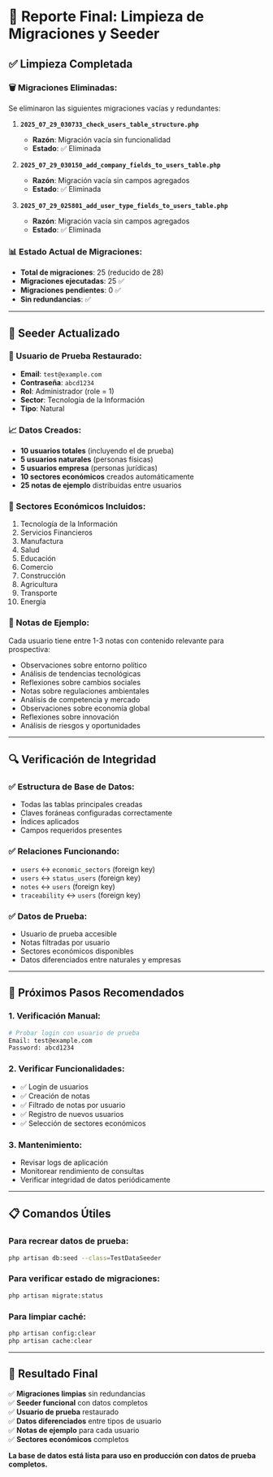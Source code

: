 # 🔧 Reporte Final: Limpieza de Migraciones y Seeder

## ✅ **Limpieza Completada**

### **🗑️ Migraciones Eliminadas:**
Se eliminaron las siguientes migraciones vacías y redundantes:

1. **`2025_07_29_030733_check_users_table_structure.php`**
   - **Razón**: Migración vacía sin funcionalidad
   - **Estado**: ✅ Eliminada

2. **`2025_07_29_030150_add_company_fields_to_users_table.php`**
   - **Razón**: Migración vacía sin campos agregados
   - **Estado**: ✅ Eliminada

3. **`2025_07_29_025801_add_user_type_fields_to_users_table.php`**
   - **Razón**: Migración vacía sin campos agregados
   - **Estado**: ✅ Eliminada

### **📊 Estado Actual de Migraciones:**
- **Total de migraciones**: 25 (reducido de 28)
- **Migraciones ejecutadas**: 25 ✅
- **Migraciones pendientes**: 0 ✅
- **Sin redundancias**: ✅

---

## 🌱 **Seeder Actualizado**

### **👤 Usuario de Prueba Restaurado:**
- **Email**: `test@example.com`
- **Contraseña**: `abcd1234`
- **Rol**: Administrador (role = 1)
- **Sector**: Tecnología de la Información
- **Tipo**: Natural

### **📈 Datos Creados:**
- **10 usuarios totales** (incluyendo el de prueba)
- **5 usuarios naturales** (personas físicas)
- **5 usuarios empresa** (personas jurídicas)
- **10 sectores económicos** creados automáticamente
- **25 notas de ejemplo** distribuidas entre usuarios

### **🏢 Sectores Económicos Incluidos:**
1. Tecnología de la Información
2. Servicios Financieros
3. Manufactura
4. Salud
5. Educación
6. Comercio
7. Construcción
8. Agricultura
9. Transporte
10. Energía

### **📝 Notas de Ejemplo:**
Cada usuario tiene entre 1-3 notas con contenido relevante para prospectiva:
- Observaciones sobre entorno político
- Análisis de tendencias tecnológicas
- Reflexiones sobre cambios sociales
- Notas sobre regulaciones ambientales
- Análisis de competencia y mercado
- Observaciones sobre economía global
- Reflexiones sobre innovación
- Análisis de riesgos y oportunidades

---

## 🔍 **Verificación de Integridad**

### **✅ Estructura de Base de Datos:**
- Todas las tablas principales creadas
- Claves foráneas configuradas correctamente
- Índices aplicados
- Campos requeridos presentes

### **✅ Relaciones Funcionando:**
- `users` ↔ `economic_sectors` (foreign key)
- `users` ↔ `status_users` (foreign key)
- `notes` ↔ `users` (foreign key)
- `traceability` ↔ `users` (foreign key)

### **✅ Datos de Prueba:**
- Usuario de prueba accesible
- Notas filtradas por usuario
- Sectores económicos disponibles
- Datos diferenciados entre naturales y empresas

---

## 🚀 **Próximos Pasos Recomendados**

### **1. Verificación Manual:**
```bash
# Probar login con usuario de prueba
Email: test@example.com
Password: abcd1234
```

### **2. Verificar Funcionalidades:**
- ✅ Login de usuarios
- ✅ Creación de notas
- ✅ Filtrado de notas por usuario
- ✅ Registro de nuevos usuarios
- ✅ Selección de sectores económicos

### **3. Mantenimiento:**
- Revisar logs de aplicación
- Monitorear rendimiento de consultas
- Verificar integridad de datos periódicamente

---

## 📋 **Comandos Útiles**

### **Para recrear datos de prueba:**
```bash
php artisan db:seed --class=TestDataSeeder
```

### **Para verificar estado de migraciones:**
```bash
php artisan migrate:status
```

### **Para limpiar caché:**
```bash
php artisan config:clear
php artisan cache:clear
```

---

## 🎯 **Resultado Final**

✅ **Migraciones limpias** sin redundancias  
✅ **Seeder funcional** con datos completos  
✅ **Usuario de prueba** restaurado  
✅ **Datos diferenciados** entre tipos de usuario  
✅ **Notas de ejemplo** para cada usuario  
✅ **Sectores económicos** completos  

**La base de datos está lista para uso en producción con datos de prueba completos.** 